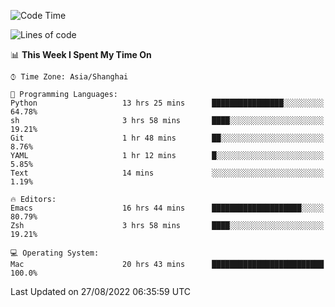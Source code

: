 <!--START_SECTION:waka-->
![Code Time](http://img.shields.io/badge/Code%20Time-821%20hrs%2011%20mins-blue)

![Lines of code](https://img.shields.io/badge/From%20Hello%20World%20I%27ve%20Written-22%20Thousand%20lines%20of%20code-blue)

📊 **This Week I Spent My Time On** 

```text
⌚︎ Time Zone: Asia/Shanghai

💬 Programming Languages: 
Python                   13 hrs 25 mins      ████████████████░░░░░░░░░   64.78% 
sh                       3 hrs 58 mins       ████░░░░░░░░░░░░░░░░░░░░░   19.21% 
Git                      1 hr 48 mins        ██░░░░░░░░░░░░░░░░░░░░░░░   8.76% 
YAML                     1 hr 12 mins        █░░░░░░░░░░░░░░░░░░░░░░░░   5.85% 
Text                     14 mins             ░░░░░░░░░░░░░░░░░░░░░░░░░   1.19%

🔥 Editors: 
Emacs                    16 hrs 44 mins      ████████████████████░░░░░   80.79% 
Zsh                      3 hrs 58 mins       ████░░░░░░░░░░░░░░░░░░░░░   19.21%

💻 Operating System: 
Mac                      20 hrs 43 mins      █████████████████████████   100.0%

```


 Last Updated on 27/08/2022 06:35:59 UTC
<!--END_SECTION:waka-->
